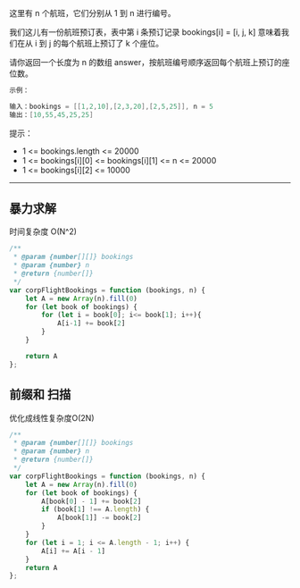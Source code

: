 这里有 n 个航班，它们分别从 1 到 n 进行编号。

我们这儿有一份航班预订表，表中第 i 条预订记录 bookings[i] = [i, j, k] 意味着我们在从 i 到 j 的每个航班上预订了 k 个座位。

请你返回一个长度为 n 的数组 answer，按航班编号顺序返回每个航班上预订的座位数。

```cpp
示例：

输入：bookings = [[1,2,10],[2,3,20],[2,5,25]], n = 5
输出：[10,55,45,25,25]
```

提示：

- 1 <= bookings.length <= 20000
- 1 <= bookings[i][0] <= bookings[i][1] <= n <= 20000
- 1 <= bookings[i][2] <= 10000

---

## 暴力求解

时间复杂度 O(N^2)

```javascript
/**
 * @param {number[][]} bookings
 * @param {number} n
 * @return {number[]}
 */
var corpFlightBookings = function (bookings, n) {
    let A = new Array(n).fill(0)
    for (let book of bookings) {
        for (let i = book[0]; i<= book[1]; i++){
            A[i-1] += book[2]
        }
    }

    return A
};

```

## 前缀和 扫描

优化成线性复杂度O(2N)

```javascript
/**
 * @param {number[][]} bookings
 * @param {number} n
 * @return {number[]}
 */
var corpFlightBookings = function (bookings, n) {
    let A = new Array(n).fill(0)
    for (let book of bookings) {
        A[book[0] - 1] += book[2]
        if (book[1] !== A.length) {
            A[book[1]] -= book[2]
        }
    }
    for (let i = 1; i <= A.length - 1; i++) {
        A[i] += A[i - 1]
    }
    return A
};
```
